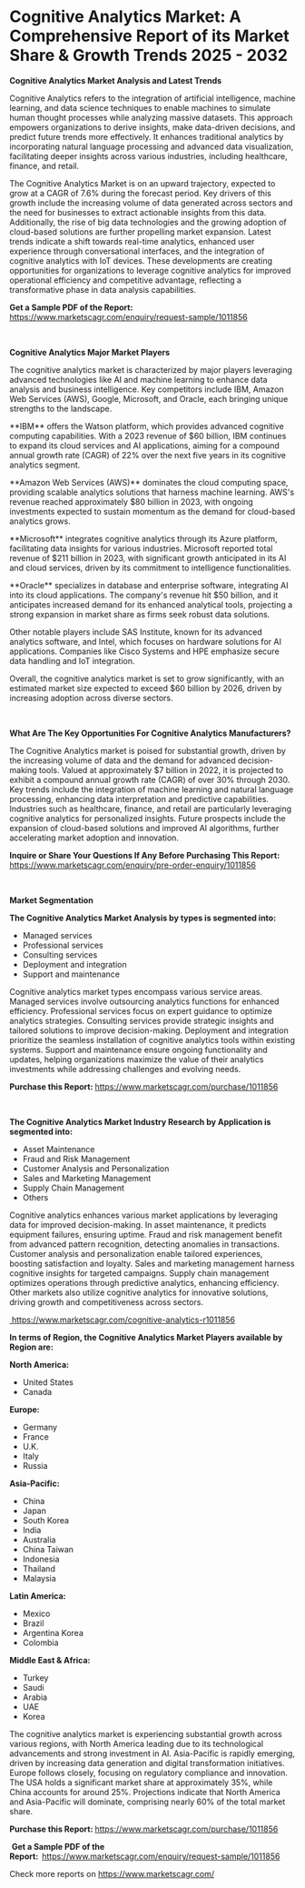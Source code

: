 <p><h1>Cognitive Analytics Market: A Comprehensive Report of its Market Share & Growth Trends 2025 - 2032</h1></p><p><strong>Cognitive Analytics Market Analysis and Latest Trends</strong></p>
<p><p>Cognitive Analytics refers to the integration of artificial intelligence, machine learning, and data science techniques to enable machines to simulate human thought processes while analyzing massive datasets. This approach empowers organizations to derive insights, make data-driven decisions, and predict future trends more effectively. It enhances traditional analytics by incorporating natural language processing and advanced data visualization, facilitating deeper insights across various industries, including healthcare, finance, and retail.</p><p>The Cognitive Analytics Market is on an upward trajectory, expected to grow at a CAGR of 7.6% during the forecast period. Key drivers of this growth include the increasing volume of data generated across sectors and the need for businesses to extract actionable insights from this data. Additionally, the rise of big data technologies and the growing adoption of cloud-based solutions are further propelling market expansion. Latest trends indicate a shift towards real-time analytics, enhanced user experience through conversational interfaces, and the integration of cognitive analytics with IoT devices. These developments are creating opportunities for organizations to leverage cognitive analytics for improved operational efficiency and competitive advantage, reflecting a transformative phase in data analysis capabilities.</p></p>
<p><strong>Get a Sample PDF of the Report:&nbsp;</strong> <a href="https://www.marketscagr.com/enquiry/request-sample/1011856?utm_campaign=2893&utm_medium=2&utm_source=Github&utm_content=ia&utm_term=06032025&utm_id=cognitive-analytics">https://www.marketscagr.com/enquiry/request-sample/1011856</a></p>
<p>&nbsp;</p>
<p><strong>Cognitive Analytics Major Market Players</strong></p>
<p><p>The cognitive analytics market is characterized by major players leveraging advanced technologies like AI and machine learning to enhance data analysis and business intelligence. Key competitors include IBM, Amazon Web Services (AWS), Google, Microsoft, and Oracle, each bringing unique strengths to the landscape.</p><p>**IBM** offers the Watson platform, which provides advanced cognitive computing capabilities. With a 2023 revenue of $60 billion, IBM continues to expand its cloud services and AI applications, aiming for a compound annual growth rate (CAGR) of 22% over the next five years in its cognitive analytics segment.</p><p>**Amazon Web Services (AWS)** dominates the cloud computing space, providing scalable analytics solutions that harness machine learning. AWS's revenue reached approximately $80 billion in 2023, with ongoing investments expected to sustain momentum as the demand for cloud-based analytics grows.</p><p>**Microsoft** integrates cognitive analytics through its Azure platform, facilitating data insights for various industries. Microsoft reported total revenue of $211 billion in 2023, with significant growth anticipated in its AI and cloud services, driven by its commitment to intelligence functionalities.</p><p>**Oracle** specializes in database and enterprise software, integrating AI into its cloud applications. The company's revenue hit $50 billion, and it anticipates increased demand for its enhanced analytical tools, projecting a strong expansion in market share as firms seek robust data solutions.</p><p>Other notable players include SAS Institute, known for its advanced analytics software, and Intel, which focuses on hardware solutions for AI applications. Companies like Cisco Systems and HPE emphasize secure data handling and IoT integration.</p><p>Overall, the cognitive analytics market is set to grow significantly, with an estimated market size expected to exceed $60 billion by 2026, driven by increasing adoption across diverse sectors.</p></p>
<p>&nbsp;</p>
<p><strong>What Are The Key Opportunities For Cognitive Analytics Manufacturers?</strong></p>
<p><p>The Cognitive Analytics market is poised for substantial growth, driven by the increasing volume of data and the demand for advanced decision-making tools. Valued at approximately $7 billion in 2022, it is projected to exhibit a compound annual growth rate (CAGR) of over 30% through 2030. Key trends include the integration of machine learning and natural language processing, enhancing data interpretation and predictive capabilities. Industries such as healthcare, finance, and retail are particularly leveraging cognitive analytics for personalized insights. Future prospects include the expansion of cloud-based solutions and improved AI algorithms, further accelerating market adoption and innovation.</p></p>
<p><strong>Inquire or Share Your Questions If Any Before Purchasing This Report:</strong> <a href="https://www.marketscagr.com/enquiry/pre-order-enquiry/1011856?utm_campaign=2893&utm_medium=2&utm_source=Github&utm_content=ia&utm_term=06032025&utm_id=cognitive-analytics">https://www.marketscagr.com/enquiry/pre-order-enquiry/1011856</a></p>
<p>&nbsp;</p>
<p><strong>Market Segmentation</strong></p>
<p><strong>The Cognitive Analytics Market Analysis by types is segmented into:</strong></p>
<p><ul><li>Managed services</li><li>Professional services</li><li>Consulting services</li><li>Deployment and integration</li><li>Support and maintenance</li></ul></p>
<p><p>Cognitive analytics market types encompass various service areas. Managed services involve outsourcing analytics functions for enhanced efficiency. Professional services focus on expert guidance to optimize analytics strategies. Consulting services provide strategic insights and tailored solutions to improve decision-making. Deployment and integration prioritize the seamless installation of cognitive analytics tools within existing systems. Support and maintenance ensure ongoing functionality and updates, helping organizations maximize the value of their analytics investments while addressing challenges and evolving needs.</p></p>
<p><strong>Purchase this Report:&nbsp;</strong><a href="https://www.marketscagr.com/purchase/1011856?utm_campaign=2893&utm_medium=2&utm_source=Github&utm_content=ia&utm_term=06032025&utm_id=cognitive-analytics">https://www.marketscagr.com/purchase/1011856</a></p>
<p>&nbsp;</p>
<p><strong>The Cognitive Analytics Market Industry Research by Application is segmented into:</strong></p>
<p><ul><li>Asset Maintenance</li><li>Fraud and Risk Management</li><li>Customer Analysis and Personalization</li><li>Sales and Marketing Management</li><li>Supply Chain Management</li><li>Others</li></ul></p>
<p><p>Cognitive analytics enhances various market applications by leveraging data for improved decision-making. In asset maintenance, it predicts equipment failures, ensuring uptime. Fraud and risk management benefit from advanced pattern recognition, detecting anomalies in transactions. Customer analysis and personalization enable tailored experiences, boosting satisfaction and loyalty. Sales and marketing management harness cognitive insights for targeted campaigns. Supply chain management optimizes operations through predictive analytics, enhancing efficiency. Other markets also utilize cognitive analytics for innovative solutions, driving growth and competitiveness across sectors.</p></p>
<p><a href="https://www.marketscagr.com/cognitive-analytics-r1011856?utm_campaign=2893&utm_medium=2&utm_source=Github&utm_content=ia&utm_term=06032025&utm_id=cognitive-analytics">&nbsp;https://www.marketscagr.com/cognitive-analytics-r1011856</a></p>
<p><strong>In terms of Region, the Cognitive Analytics Market Players available by Region are:</strong></p>
<p>
    <p> <strong> North America: </strong>
        <ul>
            <li>United States</li>
            <li>Canada</li>
        </ul>
        </p> 
    <p> <strong> Europe: </strong>
        <ul>
            <li>Germany</li>
            <li>France</li>
            <li>U.K.</li>
            <li>Italy</li>
            <li>Russia</li>
        </ul>
        </p> 
    <p> <strong> Asia-Pacific: </strong>
        <ul>
            <li>China</li>
            <li>Japan</li>
            <li>South Korea</li>
            <li>India</li>
            <li>Australia</li>
            <li>China Taiwan</li>
            <li>Indonesia</li>
            <li>Thailand</li>
            <li>Malaysia</li>
        </ul>
        </p> 
    <p> <strong> Latin America: </strong>
        <ul>
            <li>Mexico</li>
            <li>Brazil</li>
            <li>Argentina Korea</li>
            <li>Colombia</li>
        </ul>
        </p> 
    <p> <strong> Middle East & Africa: </strong>
        <ul>
            <li>Turkey</li>
            <li>Saudi</li>
            <li>Arabia</li>
            <li>UAE</li>
            <li>Korea</li>
        </ul>
    </p>
    </p>
<p><p>The cognitive analytics market is experiencing substantial growth across various regions, with North America leading due to its technological advancements and strong investment in AI. Asia-Pacific is rapidly emerging, driven by increasing data generation and digital transformation initiatives. Europe follows closely, focusing on regulatory compliance and innovation. The USA holds a significant market share at approximately 35%, while China accounts for around 25%. Projections indicate that North America and Asia-Pacific will dominate, comprising nearly 60% of the total market share.</p></p>
<p><strong>Purchase this Report: </strong><a href="https://www.marketscagr.com/purchase/1011856?utm_campaign=2893&utm_medium=2&utm_source=Github&utm_content=ia&utm_term=06032025&utm_id=cognitive-analytics">https://www.marketscagr.com/purchase/1011856</a></p>
<p>&nbsp;<strong>Get a Sample PDF of the Report:&nbsp;&nbsp;</strong><a href="https://www.marketscagr.com/enquiry/request-sample/1011856?utm_campaign=2893&utm_medium=2&utm_source=Github&utm_content=ia&utm_term=06032025&utm_id=cognitive-analytics">https://www.marketscagr.com/enquiry/request-sample/1011856</a></p>
<p><strong></strong></p>
<p>Check more reports on <a href="https://www.marketscagr.com/?utm_campaign=2893&utm_medium=2&utm_source=Github&utm_content=ia&utm_term=06032025&utm_id=cognitive-analytics">https://www.marketscagr.com/</a></p>